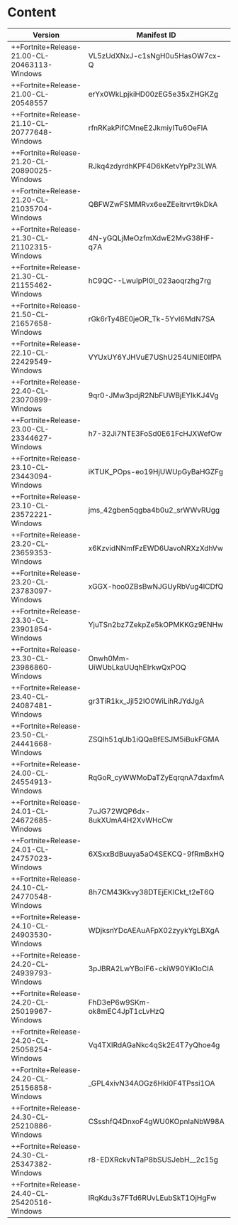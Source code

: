 # Content
|Version|Manifest ID|Download|
|------|----------|-------|
|++Fortnite+Release-21.00-CL-20463113-Windows|VL5zUdXNxJ-c1sNgH0u5HasOW7cx-Q|[Manifest](https://github.com/MinshuG/BundleDownloader/blob/master/ContentManifests/VL5zUdXNxJ-c1sNgH0u5HasOW7cx-Q.manifest)|
|++Fortnite+Release-21.00-CL-20548557|erYx0WkLpjkiHD00zEG5e35xZHGKZg|[Manifest](https://github.com/MinshuG/BundleDownloader/blob/master/ContentManifests/erYx0WkLpjkiHD00zEG5e35xZHGKZg.manifest)
|++Fortnite+Release-21.10-CL-20777648-Windows|rfnRKakPifCMneE2JkmiyITu6OeFlA|[Manifest](https://github.com/MinshuG/BundleDownloader/blob/master/ContentManifests/rfnRKakPifCMneE2JkmiyITu6OeFlA.manifest?raw=true)|
|++Fortnite+Release-21.20-CL-20890025-Windows|RJkq4zdyrdhKPF4D6kKetvYpPz3LWA|[Manifest](https://github.com/MinshuG/BundleDownloader/blob/master/ContentManifests/RJkq4zdyrdhKPF4D6kKetvYpPz3LWA.manifest?raw=true)|
|++Fortnite+Release-21.20-CL-21035704-Windows|QBFWZwFSMMRvx6eeZEeitrvrt9kDkA|[Manifest](https://github.com/MinshuG/BundleDownloader/blob/master/ContentManifests/QBFWZwFSMMRvx6eeZEeitrvrt9kDkA.manifest?raw=true)|
|++Fortnite+Release-21.30-CL-21102315-Windows|4N-yGQLjMeOzfmXdwE2MvG38HF-q7A|[Manifest](https://github.com/MinshuG/BundleDownloader/blob/master/ContentManifests/4N-yGQLjMeOzfmXdwE2MvG38HF-q7A.manifest?raw=true)|
|++Fortnite+Release-21.30-CL-21155462-Windows|hC9QC--LwuIpPl0l_023aoqrzhg7rg|[Manifest](https://github.com/MinshuG/BundleDownloader/blob/master/ContentManifests/hC9QC--LwuIpPl0l_023aoqrzhg7rg.manifest?raw=true)|
|++Fortnite+Release-21.50-CL-21657658-Windows|rGk6rTy4BE0jeOR_Tk-5YvI6MdN7SA|[Manifest](https://github.com/MinshuG/BundleDownloader/blob/master/ContentManifests/rGk6rTy4BE0jeOR_Tk-5YvI6MdN7SA.manifest?raw=true)|
|++Fortnite+Release-22.10-CL-22429549-Windows|VYUxUY6YJHVuE7UShU254UNIE0IfPA|[Manifest](https://github.com/MinshuG/BundleDownloader/blob/master/ContentManifests/VYUxUY6YJHVuE7UShU254UNIE0IfPA.manifest?raw=true)|
|++Fortnite+Release-22.40-CL-23070899-Windows|9qr0-JMw3pdjR2NbFUWBjEYlkKJ4Vg|[Manifest](https://github.com/MinshuG/BundleDownloader/blob/master/ContentManifests/9qr0-JMw3pdjR2NbFUWBjEYlkKJ4Vg.manifest?raw=true)|
|++Fortnite+Release-23.00-CL-23344627-Windows|h7-32Ji7NTE3FoSd0E61FcHJXWefOw|[Manifest](https://github.com/MinshuG/BundleDownloader/blob/master/ContentManifests/h7-32Ji7NTE3FoSd0E61FcHJXWefOw.manifest?raw=true)|
|++Fortnite+Release-23.10-CL-23443094-Windows|iKTUK_POps-eo19HjUWUpGyBaHGZFg|[Manifest](https://github.com/MinshuG/BundleDownloader/blob/master/ContentManifests/iKTUK_POps-eo19HjUWUpGyBaHGZFg.manifest?raw=true)|
|++Fortnite+Release-23.10-CL-23572221-Windows|jms_42gben5qgba4b0u2_srWWvRUgg|[Manifest](https://github.com/MinshuG/BundleDownloader/blob/master/ContentManifests/jms_42gben5qgba4b0u2_srWWvRUgg.manifest?raw=true)|
|++Fortnite+Release-23.20-CL-23659353-Windows|x6KzvidNNmfFzEWD6UavoNRXzXdhVw|[Manifest](https://github.com/MinshuG/BundleDownloader/blob/master/ContentManifests/x6KzvidNNmfFzEWD6UavoNRXzXdhVw.manifest?raw=true)|
|++Fortnite+Release-23.20-CL-23783097-Windows|xGGX-hoo0ZBsBwNJGUyRbVug4lCDfQ|[Manifest](https://github.com/MinshuG/BundleDownloader/blob/master/ContentManifests/xGGX-hoo0ZBsBwNJGUyRbVug4lCDfQ.manifest?raw=true)|
|++Fortnite+Release-23.30-CL-23901854-Windows|YjuTSn2bz7ZekpZe5kOPMKKGz9ENHw|[Manifest](https://github.com/MinshuG/BundleDownloader/blob/master/ContentManifests/YjuTSn2bz7ZekpZe5kOPMKKGz9ENHw.manifest?raw=true)|
|++Fortnite+Release-23.30-CL-23986860-Windows|Onwh0Mm-UiWUbLkaUUqhEIrkwQxPOQ|[Manifest](https://github.com/MinshuG/BundleDownloader/blob/master/ContentManifests/Onwh0Mm-UiWUbLkaUUqhEIrkwQxPOQ.manifest?raw=true)|
|++Fortnite+Release-23.40-CL-24087481-Windows|gr3TiR1kx_Jjl52IO0WiLihRJYdJgA|[Manifest](https://github.com/MinshuG/BundleDownloader/blob/master/ContentManifests/gr3TiR1kx_Jjl52IO0WiLihRJYdJgA.manifest?raw=true)|
|++Fortnite+Release-23.50-CL-24441668-Windows|ZSQlh51qUb1iQQaBfESJM5iBukFGMA|[Manifest](https://github.com/MinshuG/BundleDownloader/blob/master/ContentManifests/ZSQlh51qUb1iQQaBfESJM5iBukFGMA.manifest?raw=true)|
|++Fortnite+Release-24.00-CL-24554913-Windows|RqGoR_cyWWMoDaTZyEqrqnA7daxfmA|[Manifest](https://github.com/MinshuG/BundleDownloader/blob/master/ContentManifests/RqGoR_cyWWMoDaTZyEqrqnA7daxfmA.manifest?raw=true)|
|++Fortnite+Release-24.01-CL-24672685-Windows|7uJG72WQP6dx-8ukXUmA4H2XvWHcCw|[Manifest](https://github.com/MinshuG/BundleDownloader/blob/master/ContentManifests/7uJG72WQP6dx-8ukXUmA4H2XvWHcCw.manifest?raw=true)|
|++Fortnite+Release-24.01-CL-24757023-Windows|6XSxxBdBuuya5aO4SEKCQ-9fRmBxHQ|[Manifest](https://github.com/MinshuG/BundleDownloader/blob/master/ContentManifests/6XSxxBdBuuya5aO4SEKCQ-9fRmBxHQ.manifest?raw=true)|
|++Fortnite+Release-24.10-CL-24770548-Windows|8h7CM43Kkvy38DTEjEKlCkt_t2eT6Q|[Manifest](https://github.com/MinshuG/BundleDownloader/blob/master/ContentManifests/8h7CM43Kkvy38DTEjEKlCkt_t2eT6Q.manifest?raw=true)|
|++Fortnite+Release-24.10-CL-24903530-Windows|WDjksnYDcAEAuAFpX02zyykYgLBXgA|[Manifest](https://github.com/MinshuG/BundleDownloader/blob/master/ContentManifests/WDjksnYDcAEAuAFpX02zyykYgLBXgA.manifest?raw=true)|
|++Fortnite+Release-24.20-CL-24939793-Windows|3pJBRA2LwYBoIF6-ckiW90YiKIoCIA|[Manifest](https://github.com/MinshuG/BundleDownloader/blob/master/ContentManifests/3pJBRA2LwYBoIF6-ckiW90YiKIoCIA.manifest?raw=true)|
|++Fortnite+Release-24.20-CL-25019967-Windows|FhD3eP6w9SKm-ok8mEC4JpT1cLvHzQ|[Manifest](https://github.com/MinshuG/BundleDownloader/blob/master/ContentManifests/FhD3eP6w9SKm-ok8mEC4JpT1cLvHzQ.manifest?raw=true)|
|++Fortnite+Release-24.20-CL-25058254-Windows|Vq4TXIRdAGaNkc4qSk2E4T7yQhoe4g|[Manifest](https://github.com/MinshuG/BundleDownloader/blob/master/ContentManifests/Vq4TXIRdAGaNkc4qSk2E4T7yQhoe4g.manifest?raw=true)|
|++Fortnite+Release-24.20-CL-25156858-Windows|_GPL4xivN34AOGz6Hki0F4TPssi1OA|[Manifest](https://github.com/MinshuG/BundleDownloader/blob/master/ContentManifests/_GPL4xivN34AOGz6Hki0F4TPssi1OA.manifest?raw=true)|
|++Fortnite+Release-24.30-CL-25210886-Windows|CSsshfQ4DnxoF4gWU0KOpnIaNbW98A|[Manifest](https://github.com/MinshuG/BundleDownloader/blob/master/ContentManifests/CSsshfQ4DnxoF4gWU0KOpnIaNbW98A.manifest?raw=true)|
|++Fortnite+Release-24.30-CL-25347382-Windows|r8-EDXRckvNTaP8bSUSJebH__2c15g|[Manifest](https://github.com/MinshuG/BundleDownloader/blob/master/ContentManifests/r8-EDXRckvNTaP8bSUSJebH__2c15g.manifest?raw=true)|
|++Fortnite+Release-24.40-CL-25420516-Windows|lRqKdu3s7FTd6RUvLEubSkT1OjHgFw|[Manifest](https://github.com/MinshuG/BundleDownloader/blob/master/ContentManifests/lRqKdu3s7FTd6RUvLEubSkT1OjHgFw.manifest?raw=true)|
